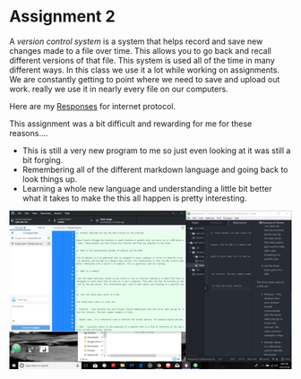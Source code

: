 # Assignment 2   

A *version control system* is a system that helps record and save new changes made to a file over time. This allows you to go back and recall different versions of that file. This system is used all of the time in many different ways. In this class we use it a lot while working on assignments. We are constantly getting to point where we need to save and upload out work. really we use it in nearly every file on our computers.

Here are my [Responses](https://github.com/karmendb/web-dev-hw/blob/master/Assignment-2/Responses.txt) for internet protocol.

This assignment was a bit difficult and rewarding for me for these reasons....
* This is still a very new program to me so just even looking at it was still a bit forging.
* Remembering all of the different markdown language and going back to look things up.
* Learning a whole new language and understanding a little bit better what it takes to make the this all happen is pretty interesting.

![desktop](https://github.com/karmendb/web-dev-hw/blob/master/Assignment-2/Images/Screenshot-desktop.png?raw=true)

